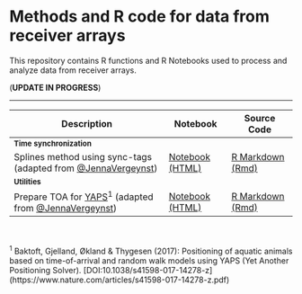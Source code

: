 # Methods and R code for data from receiver arrays

This repository contains R functions and R Notebooks used to process and analyze data from receiver arrays.

(**UPDATE IN PROGRESS**)

***

| Description | Notebook | Source Code
| ------- | ------- | ------- |
| <font size='2'>**Time synchronization**</font> |              
| Splines method using sync-tags (adapted from [@JennaVergeynst](https://github.com/JennaVergeynst/time_synchronization))| [Notebook (HTML)](https://elipickh.github.io/ReceiverArrays/notebooks/time_sync_jv_method.html) | [R Markdown (Rmd)](notebooks/time_sync_jv_method.Rmd) |
| <font size='2'>**Utilities**</font> |
| Prepare TOA for [YAPS](https://github.com/baktoft/yaps)<sup>1</sup> (adapted from [@JennaVergeynst](https://github.com/JennaVergeynst/prepare_toa_for_yaps)) | [Notebook (HTML)](https://elipickh.github.io/ReceiverArrays/notebooks/prepare_toa_yaps_jv_method.html) | [R Markdown (Rmd)](notebooks/prepare_toa_yaps_jv_method.Rmd) |





<br>
<br>
<sup>1</sup> Baktoft, Gjelland, Økland & Thygesen (2017): Positioning of aquatic animals based on time-of-arrival and random walk models using YAPS (Yet Another Positioning Solver). [DOI:10.1038/s41598-017-14278-z](https://www.nature.com/articles/s41598-017-14278-z.pdf)




